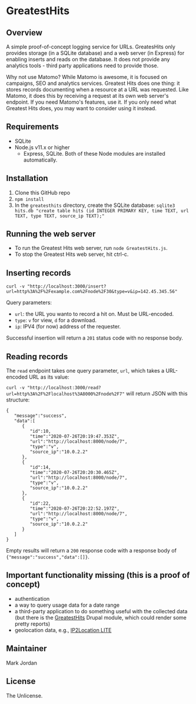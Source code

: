 # GreatestHits

## Overview

A simple proof-of-concept logging service for URLs. GreatesHits only provides storage (in a SQLite database) and a web server (in Express) for enabling inserts and reads on the database. It does not provide any analytics tools - third party applications need to provide those.

Why not use Matomo? While Matomo is awesome, it is focused on campaigns, SEO and analytics services. Greatest Hits does one thing: it stores records documenting when a resource at a URL was requested. Like Matomo, it does this by receiving a request at its own web server's endpoint. If you need Matomo's features, use it. If you only need what Greatest Hits does, you may want to consider using it instead.

## Requirements

* SQLite
* Node.js v11.x or higher
   * Express, SQLite. Both of these Node modules are installed automatically.

## Installation

1. Clone this GitHub repo
1. `npm install`
1. In the `greatesthits` directory, create the SQLite database: `sqlite3 hits.db "create table hits (id INTEGER PRIMARY KEY, time TEXT, url TEXT, type TEXT, source_ip TEXT);"`

## Running the web server

* To run the Greatest Hits web server, run `node GreatestHits.js`.
* To stop the Greatest Hits web server, hit ctrl-c.

## Inserting records

`curl -v "http://localhost:3000/insert?url=http%3A%2F%2Fexample.com%2Fnode%2F30&type=v&ip=142.45.345.56"`

Query parameters:

* `url`: the URL you wanto to record a hit on. Must be URL-encoded.
* `type`: `v` for view, `d` for a download.
* `ip`: IPV4 (for now) address of the requester.

Successful insertion will return a `201` status code with no response body.

## Reading records

The `read` endpoint takes one query parameter, `url`, which takes a URL-encoded URL as its value:

`curl -v "http://localhost:3000/read?url=http%3A%2F%2Flocalhost%3A8000%2Fnode%2F7"` will return JSON with this structure:

```
{
   "message":"success",
   "data":[
      {
         "id":10,
         "time":"2020-07-26T20:19:47.353Z",
         "url":"http://localhost:8000/node/7",
         "type":"v",
         "source_ip":"10.0.2.2"
      },
      {
         "id":14,
         "time":"2020-07-26T20:20:30.465Z",
         "url":"http://localhost:8000/node/7",
         "type":"v",
         "source_ip":"10.0.2.2"
      },
      {
         "id":22,
         "time":"2020-07-26T20:22:52.197Z",
         "url":"http://localhost:8000/node/7",
         "type":"v",
         "source_ip":"10.0.2.2"
      }
   ]
}
```

Empty results will return a `200` response code with a response body of `{"message":"success","data":[]}`.

## Important functionality missing (this is a proof of concept)

* authentication
* a way to query usage data for a date range
* a third-party application to do something useful with the collected data (but there is the [GreatestHits](https://github.com/mjordan/greatesthits) Drupal module, which could render some pretty reports)
* geolocation data, e.g., [IP2Location LITE](https://lite.ip2location.com/database/ip-country)

## Maintainer

Mark Jordan

## License

The Unlicense.
